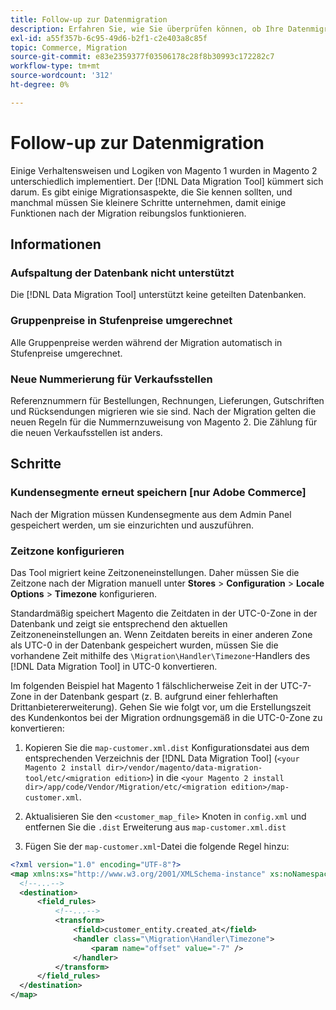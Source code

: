 ```yaml
---
title: Follow-up zur Datenmigration
description: Erfahren Sie, wie Sie überprüfen können, ob Ihre Datenmigration von Magento 1 auf Magento 2 erfolgreich war und ob alle Funktionen erwartungsgemäß funktionieren.
exl-id: a55f357b-6c95-49d6-b2f1-c2e403a8c85f
topic: Commerce, Migration
source-git-commit: e83e2359377f03506178c28f8b30993c172282c7
workflow-type: tm+mt
source-wordcount: '312'
ht-degree: 0%

---
```


# Follow-up zur Datenmigration

Einige Verhaltensweisen und Logiken von Magento 1 wurden in Magento 2 unterschiedlich implementiert. Der [!DNL Data Migration Tool] kümmert sich darum. Es gibt einige Migrationsaspekte, die Sie kennen sollten, und manchmal müssen Sie kleinere Schritte unternehmen, damit einige Funktionen nach der Migration reibungslos funktionieren.

## Informationen

### Aufspaltung der Datenbank nicht unterstützt

Die [!DNL Data Migration Tool] unterstützt keine geteilten Datenbanken.

### Gruppenpreise in Stufenpreise umgerechnet

Alle Gruppenpreise werden während der Migration automatisch in Stufenpreise umgerechnet.

### Neue Nummerierung für Verkaufsstellen

Referenznummern für Bestellungen, Rechnungen, Lieferungen, Gutschriften und Rücksendungen migrieren wie sie sind. Nach der Migration gelten die neuen Regeln für die Nummernzuweisung von Magento 2. Die Zählung für die neuen Verkaufsstellen ist anders.

## Schritte

### Kundensegmente erneut speichern [nur Adobe Commerce]

Nach der Migration müssen Kundensegmente aus dem Admin Panel gespeichert werden, um sie einzurichten und auszuführen.

### Zeitzone konfigurieren

Das Tool migriert keine Zeitzoneneinstellungen. Daher müssen Sie die Zeitzone nach der Migration manuell unter **Stores** > **Configuration** > **Locale Options** > **Timezone** konfigurieren.

Standardmäßig speichert Magento die Zeitdaten in der UTC-0-Zone in der Datenbank und zeigt sie entsprechend den aktuellen Zeitzoneneinstellungen an. Wenn Zeitdaten bereits in einer anderen Zone als UTC-0 in der Datenbank gespeichert wurden, müssen Sie die vorhandene Zeit mithilfe des `\Migration\Handler\Timezone`-Handlers des [!DNL Data Migration Tool] in UTC-0 konvertieren.

Im folgenden Beispiel hat Magento 1 fälschlicherweise Zeit in der UTC-7-Zone in der Datenbank gespart (z. B. aufgrund einer fehlerhaften Drittanbietererweiterung). Gehen Sie wie folgt vor, um die Erstellungszeit des Kundenkontos bei der Migration ordnungsgemäß in die UTC-0-Zone zu konvertieren:

1. Kopieren Sie die `map-customer.xml.dist` Konfigurationsdatei aus dem entsprechenden Verzeichnis der [!DNL Data Migration Tool] (`<your Magento 2 install dir>/vendor/magento/data-migration-tool/etc/<migration edition>`) in die `<your Magento 2 install dir>/app/code/Vendor/Migration/etc/<migration edition>/map-customer.xml`.

1. Aktualisieren Sie den `<customer_map_file>` Knoten in `config.xml` und entfernen Sie die `.dist` Erweiterung aus `map-customer.xml.dist`

1. Fügen Sie der `map-customer.xml`-Datei die folgende Regel hinzu:

```xml
<?xml version="1.0" encoding="UTF-8"?>
<map xmlns:xs="http://www.w3.org/2001/XMLSchema-instance" xs:noNamespaceSchemaLocation="../map.xsd">
  <!--...-->
  <destination>
      <field_rules>
          <!--...-->
          <transform>
              <field>customer_entity.created_at</field>
              <handler class="\Migration\Handler\Timezone">
                  <param name="offset" value="-7" />
              </handler>
          </transform>
      </field_rules>
  </destination>
</map>
```
